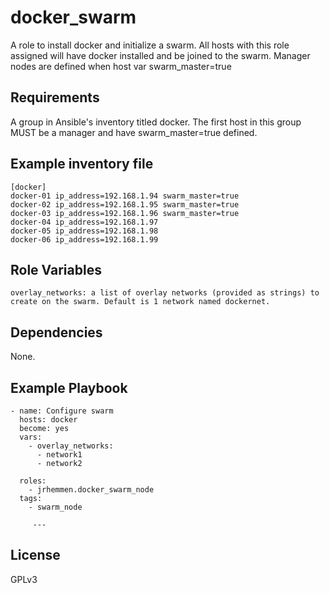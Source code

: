 docker_swarm
=========

A role to install docker and initialize a swarm. All hosts with this role assigned will have docker installed and be joined to the swarm. Manager nodes are defined when host var swarm_master=true

Requirements
------------

A group in Ansible's inventory titled docker. The first host in this group MUST be a manager and have swarm_master=true defined.

Example inventory file
-----------------------

    [docker]
    docker-01 ip_address=192.168.1.94 swarm_master=true
    docker-02 ip_address=192.168.1.95 swarm_master=true
    docker-03 ip_address=192.168.1.96 swarm_master=true
    docker-04 ip_address=192.168.1.97
    docker-05 ip_address=192.168.1.98
    docker-06 ip_address=192.168.1.99



Role Variables
--------------

    overlay_networks: a list of overlay networks (provided as strings) to create on the swarm. Default is 1 network named dockernet.

Dependencies
------------

None.

Example Playbook
----------------

    - name: Configure swarm
      hosts: docker
      become: yes
      vars:
        - overlay_networks:
          - network1
          - network2
          
      roles:
        - jrhemmen.docker_swarm_node
      tags:
        - swarm_node

         ---


License
-------

GPLv3
